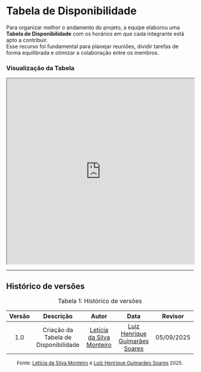 # Tabela de Disponibilidade  

Para organizar melhor o andamento do projeto, a equipe elaborou uma **Tabela de Disponibilidade** com os horários em que cada integrante está apto a contribuir.  
Esse recurso foi fundamental para planejar reuniões, dividir tarefas de forma equilibrada e otimizar a colaboração entre os membros.  

### Visualização da Tabela  
<iframe src="https://docs.google.com/spreadsheets/d/1UsH9o924jKEcFiylSR0mBxa7B8vHhxfpw8AgyVaBkfQ/edit?usp=sharing" width="100%" height="500"></iframe>  

---

## Histórico de versões  

<font size="3"><p style="text-align: center">Tabela 1: Histórico de versões</p></font>

| Versão | Descrição                           | Autor                                                                 | Data       | Revisor                                                                 |
|:--:|:-----------------------------------:|:----------------------------------------------------------------------:|:----------:|:----------------------------------------------------------------------:|
| 1.0 | Criação da Tabela de Disponibilidade | [Letícia da Silva Monteiro](https://github.com/leticiamonteiroo)       | [Luiz Henrique Guimarães Soares](https://github.com/luizh-gsoares)  | 05/09/2025   |

<font size="2"><p style="text-align: center">Fonte: [Letícia da Silva Monteiro](https://github.com/leticiamonteiroo) e [Luiz Henrique Guimarães Soares](https://github.com/luizh-gsoares) 2025.</p></font>
